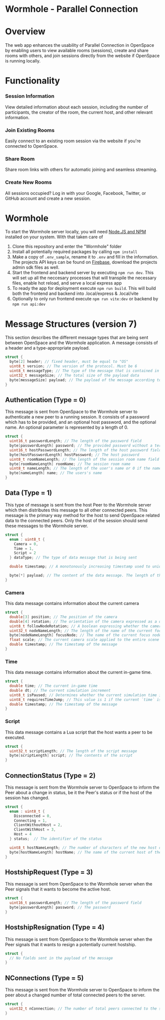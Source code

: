 # Wormhole - Parallel Connection
# Overview
The web app enhances the usability of Parallel Connection in OpenSpace by enabling users to view available rooms (sessions), create and share rooms with others, and join sessions directly from the website if OpenSpace is running locally.

# Functionality
### Session Information
View detailed information about each session, including the number of participants, the creator of the room, the current host, and other relevant information.

### Join Existing Rooms
Easily connect to an existing room session via the website if you're connected to OpenSpace.

### Share Room
Share room links with others for automatic joining and seamless streaming.

### Create New Rooms
All sessions occupied? Log in with your Google, Facebook, Twitter, or GitHub account and create a new session.

# Wormhole
To start the Wormhole server locally, you will need [Node.JS and NPM](https://nodejs.org) installed on your system. With that taken care of

1. Clone this repository and enter the "Wormhole" folder
1. Install all potentially required packages by calling `npm install`
1. Make a copy of `.env_sample`, rename it to `.env` and fill in the information. The projects API keys can be found on [Firebase](https://console.firebase.google.com/u/0/), download the projects admin sdk files as well.
1. Start the frontend and backend server by executing `npm run dev`. This will set up all the neccesary processes that will transpile the necessary files, enable hot reload, and serve a local express app
1. To ready the app for deployment execute `npm run build`. This will build both the frontend and backend into .local/express & .local/vite
1. Optionally to only run frontend execute `npm run vite:dev` or backend by `npm run api:dev`

# Message Structures (version 7)
This section describes the different message types that are being sent between OpenSpace and the Wormhole application. A message consists of a header and a type-appropriate payload.

```cpp
struct {
  byte[2] header; // fixed header, must be equal to "OS"
  uint8_t version; // The version of the protocol. Must be 6
  uint8_t messageType; // The type of the message that is contained in the payload
  uint32_t messageSize; // The total size of the payload data
  byte[messageSize] payload; // The payload of the message according to the messageType
}
```


## Authentication (Type = 0)
This message is sent from OpenSpace to the Wormhole server to authenticate a new peer to a running session. It consists of a password which has to be provided, and an optional host password, and the optional name. An optional parameter is represented by a length of 0.

```cpp
struct {
  uint16_t passwordLength; // The length of the password field
  byte[passwordLength] password; // The provided password without a terminating \0
  uint16_t hostPasswordLength; // The length of the host password field or 0 if the host password is omitted
  byte[hostPasswordLength] hostPassword; // The host password
  uint8_t roomNameLength; // The length of the session room name field
  byte[roomNameLength] roomName; // The session room name
  uint8_t nameLength; // The length of the user's name or 0 if the name is omitted
  byte[nameLength] name; // The users's name
}
```

## Data (Type = 1)
This type of message is sent from the host Peer to the Wormhole server which then distributes this message to all other connected peers. This message is the primary way method for the host to send OpenSpace related data to the connected peers. Only the host of the session should send these messages to the Wormhole server.

```cpp
struct {
  enum : uint8_t {
    Camera = 0,
    Time = 1,
    Script = 2
  } dataType; // The type of data message that is being sent

  double timestamp; // A monotonously increasing timestamp used to uniquely order the data messages on the receiving end

  byte[*] payload; // The content of the data message. The length of this payload is fixed for each of the `dataTypes` and described below
}
```

### Camera
This data message contains information about the current camera

```cpp
struct {
  double[3] position; // The position of the camera
  double[4] rotation; // The orientation of the camera expressed as a quaternion
  uint8_t followNodeRotation; // A boolean expressing whether the camera is following the rotation of the current focus node. Only values 0 and 1 are allowed
  uint32_t nodeNameLength; // The length of the name of the current focus node
  byte[nodeNameLength] focusNode; // The name of the current focus node
  float scale; // The current camera scale applied to the entire scene
  double timestamp; // The timestamp of the message
}
```

### Time
This data message contains information about the current in-game time.

```cpp
struct {
  double time; // The current in-game time
  double dt; // The current simulation increment
  uint8_t isPaused; // Determines whether the current simulation time is paused. Only values 0 and 1 are allowed
  uint8_t requiresTimeJump; // This value is 1 if the current `time` is far different from the `dt` + the `time` of the previous message. Otherwise it is 0
  double timestamp; // The timestamp of the message
}
```

### Script
This data message contains a Lua script that the host wants a peer to be executed.

```cpp
struct {
  uint32_t scriptLength; // The length of the script message
  byte[scriptLength] script; // The contents of the script
}
```

## ConnectionStatus (Type = 2)
This message is sent from the Wormhole server to OpenSpace to inform the Peer about a change in status, be it the Peer's status or if the host of the session has changed.

```cpp
struct {
  enum : uint8_t {
    Disconnected = 0,
    Connecting = 1,
    ClientWithoutHost = 2,
    ClientWithHost = 3,
    Host = 4
  } status;  // The identifier of the status

  uint8_t hostNameLength; // The number of characters of the new host or 0 if there is no host
  byte[hostNameLength] hostName; // The name of the current host of the session
}
```

## HostshipRequest (Type = 3)
This message is sent from OpenSpace to the Wormhole server when the Peer signals that it wants to become the active host.

```cpp
struct {
  uint16_t passwordLength; // The length of the password field
  byte[passwordLength] password; // The password
}
```

## HostshipResignation (Type = 4)
This message is sent from OpenSpace to the Wormhole server when the Peer signals that it wants to resign a potentially current hostship.

```cpp
struct {
  // No fields sent in the payload of the message
}
```

## NConnections (Type = 5)
This message is sent from the Wormhole server to OpenSpace to inform the peer about a changed number of total connected peers to the server.

```cpp
struct {
  uint32_t nConnection; // The number of total peers connected to the server
}
```
